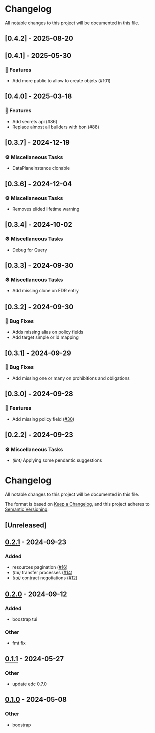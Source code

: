 # Changelog

All notable changes to this project will be documented in this file.

## [0.4.2] - 2025-08-20

<!-- generated by git-cliff -->
## [0.4.1] - 2025-05-30

### 🚀 Features

- Add more public to allow to create objets (#101)

<!-- generated by git-cliff -->
## [0.4.0] - 2025-03-18

### 🚀 Features

- Add secrets api (#86)
- Replace almost all builders with bon (#88)

<!-- generated by git-cliff -->
<!-- generated by git-cliff -->
<!-- generated by git-cliff -->
## [0.3.7] - 2024-12-19

### ⚙️ Miscellaneous Tasks

- DataPlaneInstance clonable

<!-- generated by git-cliff -->
## [0.3.6] - 2024-12-04

### ⚙️ Miscellaneous Tasks

- Removes elided lifetime warning

<!-- generated by git-cliff -->
<!-- generated by git-cliff -->
## [0.3.4] - 2024-10-02

### ⚙️ Miscellaneous Tasks

- Debug for Query

<!-- generated by git-cliff -->
## [0.3.3] - 2024-09-30

### ⚙️ Miscellaneous Tasks

- Add missing clone on EDR entry

<!-- generated by git-cliff -->
## [0.3.2] - 2024-09-30

### 🐛 Bug Fixes

- Adds missing alias on policy fields
- Add target simple or id mapping

<!-- generated by git-cliff -->
## [0.3.1] - 2024-09-29

### 🐛 Bug Fixes

- Add missing one or many on prohibitions and obligations

<!-- generated by git-cliff -->
## [0.3.0] - 2024-09-28

### 🚀 Features

- Add missing policy field ([#30](https://github.com/dataspace-rs/edc-rs/pull/30))

<!-- generated by git-cliff -->
## [0.2.2] - 2024-09-23

### ⚙️ Miscellaneous Tasks

- *(lint)* Applying some pendantic suggestions

<!-- generated by git-cliff -->
# Changelog
All notable changes to this project will be documented in this file.

The format is based on [Keep a Changelog](https://keepachangelog.com/en/1.0.0/),
and this project adheres to [Semantic Versioning](https://semver.org/spec/v2.0.0.html).

## [Unreleased]

## [0.2.1](https://github.com/wolf4ood/edc-rs/compare/v0.2.0...v0.2.1) - 2024-09-23

### Added

- resources pagination ([#16](https://github.com/wolf4ood/edc-rs/pull/16))
- *(tui)* transfer processes ([#14](https://github.com/wolf4ood/edc-rs/pull/14))
- *(tui)* contract negotiations ([#12](https://github.com/wolf4ood/edc-rs/pull/12))

## [0.2.0](https://github.com/wolf4ood/edc-rs/compare/v0.1.1...v0.2.0) - 2024-09-12

### Added

- boostrap tui

### Other

- fmt fix

## [0.1.1](https://github.com/wolf4ood/edc-rs/compare/v0.1.0...v0.1.1) - 2024-05-27

### Other
- update edc 0.7.0

## [0.1.0](https://github.com/wolf4ood/edc-rs/releases/tag/v0.1.0) - 2024-05-08

### Other
- boostrap
